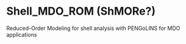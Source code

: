 # Shell_MDO_ROM (ShMORe?)
Reduced-Order Modeling for shell analysis with PENGoLINS for MDO applications
